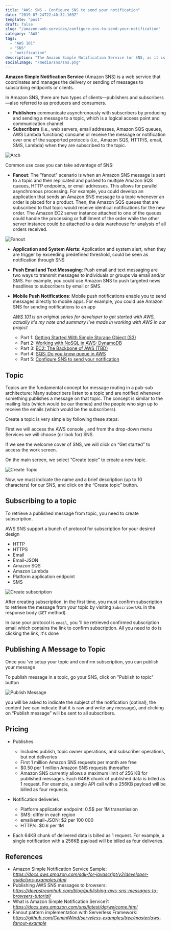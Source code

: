 ```yaml
---
title: "AWS: SNS - Configure SNS to send your notification"
date: "2019-07-24T22:40:32.169Z"
template: "post"
draft: false
slug: "/amazon-web-services/configure-sns-to-send-your-notification"
category: "AWS"
tags:
  - "AWS 101"
  - "SNS"
  - "notification"
description: "The Amazon Simple Notification Service (or SNS, as it is commonly called) is an Amazon Web Services (AWS) solution that is designed to coordinates and manages the delivery or sending of messages to subscribing endpoints or clients(email, mobile device, sms ...)"
socialImage: "/media/sns/sns.png"
---
```


__Amazon Simple Notification Service__ (Amazon SNS) is a web service that coordinates and manages the delivery or sending of messages to subscribing endpoints or clients. 


In Amazon SNS, there are two types of clients—publishers and subscribers—also referred to as producers and consumers.

- __Publishers__ communicate asynchronously with subscribers by producing and sending a message to a topic, which is a logical access point and communication channel
- __Subscribers__ (i.e., web servers, email addresses, Amazon SQS queues, AWS Lambda functions) consume or receive the message or notification over one of the supported protocols (i.e., Amazon SQS, HTTP/S, email, SMS, Lambda) when they are subscribed to the topic. 


![Arch](/media/sns/arch.png)


Common use case you can take advantage of SNS:

- __Fanout__: The "fanout" scenario is when an Amazon SNS message is sent to a topic and then replicated and pushed to multiple Amazon SQS queues, HTTP endpoints, or email addresses. This allows for parallel asynchronous processing. For example, you could develop an application that sends an Amazon SNS message to a topic whenever an order is placed for a product. Then, the Amazon SQS queues that are subscribed to that topic would receive identical notifications for the new order. The Amazon EC2 server instance attached to one of the queues could handle the processing or fulfillment of the order while the other server instance could be attached to a data warehouse for analysis of all orders received.

![Fanout](/media/sns/sns-fanout.png)

- __Application and System Alerts__: Application and system alert, when they are trigger by exceeding predefined threshold, could be seen as notification through SNS
- __Push Email and Text Messaging__: Push email and text messaging are two ways to transmit messages to individuals or groups via email and/or SMS. For example, you could use Amazon SNS to push targeted news headlines to subscribers by email or SMS.
- __Mobile Push Notifications__: Mobile push notifications enable you to send messages directly to mobile apps. For example, you could use Amazon SNS for sending notifications to an app

    *[AWS 101](http://blog.haidv.me/tag/aws-101/) is an original series for developer to get started with AWS, actually it's my note and summary I've made in working with AWS in our project*

    - Part 1: [Getting Started With Simple Storage Object (S3)](https://blog.haidv.me/amazon-web-services/getting-started-with-aws-s3)
    - Part 2: [Working with NoSQL in AWS: DynamoDB](https://blog.haidv.me/amazon-web-services/working-with-aws-dynamodb)
    - Part 3: [EC2: The Backbone of AWS (TBD)](https://blog.haidv.me)
    - Part 4: [SQS: Do you know queue in AWS](https://blog.haidv.me/amazon-web-services/do-you-know-queue-in-aws)
    - Part 5: [Configure SNS to send your notification](https://blog.haidv.me/amazon-web-services/configure-sns-to-send-your-notification)

## Topic



Topics are the fundamental concept for message routing in a pub-sub architecture: Many subscribers listen to a topic and are notified whenever something publishes a message on that topic. The concept is similar to the mailing lists (which would be our themes) and the people who sign up to receive the emails (which would be the subscribers).

Create a topic  is very simple by following these steps:

First we will access the AWS console , and from the drop-down menu Services we will choose (or look for) SNS.

If we see the welcome cover of SNS, we will click on “Get started” to access the work screen.

On the main screen, we select “Create topic” to create a new topic.


![Create Topic](/media/sns/create_topic.png)

Now, we must indicate the name and a brief description (up to 10 characters) for our SNS, and click on the “Create topic” button.


## Subscribing to a topic



To retrieve a published message from topic, you need to create subscription.

AWS SNS support a bunch of protocol for subscription for your desired design
- HTTP
- HTTPS
- Email
- Email-JSON
- Amazon SQS
- Amazon Lambda
- Platform application endpoint
- SMS


![Create subscription](/media/sns/create_subscription.png)


After creating subscription, in the first time, you must confirm subscription to retrieve the message from your topic by visiting `SubscriberURL` in the response body (`GET` method).

In case your protocol is `email`, you 'll be retrieved confirmed subscription email which contains the link to confirm subscription. All you need to do is clicking the link, it's done


## Publishing A Message to Topic

Once you 've setup your topic and confirm subscription, you can publish your message

To publish message in a topic, go your SNS, click on "Publish to topic" button


![Publish Message](/media/sns/publish_message.png)

you will be asked to indicate the subject of the notification (optinal), the content (we can indicate that it is raw and write any message), and clicking on “Publish message” will be sent to all subscribers.

## Pricing

- Publishes
  - Includes publish, topic owner operations, and subscriber operations, but not deliveries
  - First 1 million Amazon SNS requests per month are free
  - $0.50 per 1 million Amazon SNS requests thereafter
  - Amazon SNS currently allows a maximum limit of 256 KB for published messages. Each 64KB chunk of published data is billed as 1 request. For example, a single API call with a 256KB payload will be billed as four requests.


- Notification deliveries
  - Platform application endpoint: 0.5$ per 1M transmission
  - SMS: differ in each region
  - email/email-JSON: $2 per 100 000
  - HTTP/s: $0.6 per 1M

- Each 64KB chunk of delivered data is billed as 1 request. For example, a single notification with a 256KB payload will be billed as four deliveries.



## References 

- Amazon Simple Notification Service Sample: _https://docs.aws.amazon.com/sdk-for-javascript/v2/developer-guide/sns-examples.html_
- Publishing AWS SNS messages to browsers: _https://deepstreamhub.com/blog/publishing-aws-sns-messages-to-browsers-tutorial/_
- What is Amazon Simple Notification Service?: _https://docs.aws.amazon.com/sns/latest/dg/welcome.html_
- Fanout pattern implementation with Serverless Framework: _https://github.com/GeminiWind/serveless-examples/tree/master/aws-fanout-example_